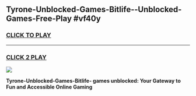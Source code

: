 
## Tyrone-Unblocked-Games-Bitlife--Unblocked-Games-Free-Play #vf40y
<h3>
<a href="https://us.freeplayer.one?title=Tyrone-Unblocked-Games-Bitlife-&ref=9M">CLICK TO PLAY</a></h3>
<hr>

<h3>
<a href="https://us.freeplayer.one?title=Tyrone-Unblocked-Games-Bitlife-&ref=9M">CLICK 2 PLAY</a>
  
</h3>

<a href="https://us.freeplayer.one?title=Tyrone-Unblocked-Games-Bitlife-&ref=9M"><img src="https://clearcache.store/games.png"></a>


**Tyrone-Unblocked-Games-Bitlife- games unblocked: Your Gateway to Fun and Accessible Online Gaming**
